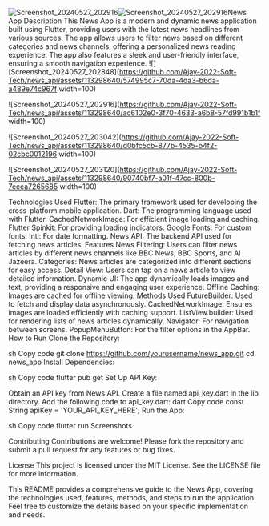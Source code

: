 ![Screenshot_20240527_202916](https://github.com/Ajay-2022-Soft-Tech/news_api/assets/113298640/98374a0e-a6e4-4cc8-96ee-78b6aabf7daa)![Screenshot_20240527_202916](https://github.com/Ajay-2022-Soft-Tech/news_api/assets/113298640/596d2e85-8c83-401d-b59f-7645af7ad6d6)News App
Description
This News App is a modern and dynamic news application built using Flutter, providing users with the latest news headlines from various sources. The app allows users to filter news based on different categories and news channels, offering a personalized news reading experience. The app also features a sleek and user-friendly interface, ensuring a smooth navigation experience.
![][Screenshot_20240527_202848](https://github.com/Ajay-2022-Soft-Tech/news_api/assets/113298640/574995c7-70da-4da3-b6da-a489e74c967f width=100)

![Screenshot_20240527_202916](https://github.com/Ajay-2022-Soft-Tech/news_api/assets/113298640/ac6102e0-3f70-4633-a6b8-57fd991b1b1f width=100)

![Screenshot_20240527_203042](https://github.com/Ajay-2022-Soft-Tech/news_api/assets/113298640/d0bfc5cb-877b-4535-b4f2-02cbc0012196 width=100)

![Screenshot_20240527_203120](https://github.com/Ajay-2022-Soft-Tech/news_api/assets/113298640/90740bf7-a01f-47cc-800b-7ecca7265685 width=100)


Technologies Used
Flutter: The primary framework used for developing the cross-platform mobile application.
Dart: The programming language used with Flutter.
CachedNetworkImage: For efficient image loading and caching.
Flutter Spinkit: For providing loading indicators.
Google Fonts: For custom fonts.
Intl: For date formatting.
News API: The backend API used for fetching news articles.
Features
News Filtering: Users can filter news articles by different news channels like BBC News, BBC Sports, and Al Jazeera.
Categories: News articles are categorized into different sections for easy access.
Detail View: Users can tap on a news article to view detailed information.
Dynamic UI: The app dynamically loads images and text, providing a responsive and engaging user experience.
Offline Caching: Images are cached for offline viewing.
Methods Used
FutureBuilder: Used to fetch and display data asynchronously.
CachedNetworkImage: Ensures images are loaded efficiently with caching support.
ListView.builder: Used for rendering lists of news articles dynamically.
Navigator: For navigation between screens.
PopupMenuButton: For the filter options in the AppBar.
How to Run
Clone the Repository:

sh
Copy code
git clone https://github.com/yourusername/news_app.git
cd news_app
Install Dependencies:

sh
Copy code
flutter pub get
Set Up API Key:

Obtain an API key from News API.
Create a file named api_key.dart in the lib directory.
Add the following code to api_key.dart:
dart
Copy code
const String apiKey = 'YOUR_API_KEY_HERE';
Run the App:

sh
Copy code
flutter run
Screenshots


Contributing
Contributions are welcome! Please fork the repository and submit a pull request for any features or bug fixes.

License
This project is licensed under the MIT License. See the LICENSE file for more information.

This README provides a comprehensive guide to the News App, covering the technologies used, features, methods, and steps to run the application. Feel free to customize the details based on your specific implementation and needs.

